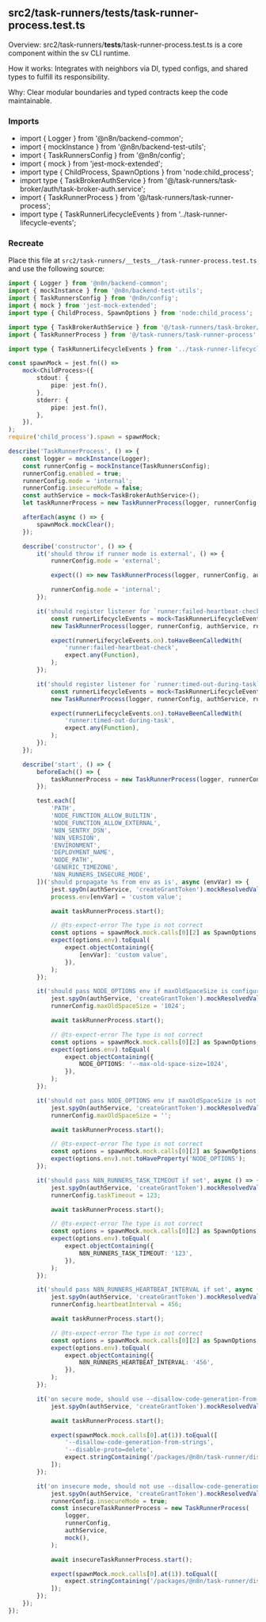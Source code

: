 ## src2/task-runners/__tests__/task-runner-process.test.ts

Overview: src2/task-runners/__tests__/task-runner-process.test.ts is a core component within the sv CLI runtime.

How it works: Integrates with neighbors via DI, typed configs, and shared types to fulfill its responsibility.

Why: Clear modular boundaries and typed contracts keep the code maintainable.

### Imports

- import { Logger } from '@n8n/backend-common';
- import { mockInstance } from '@n8n/backend-test-utils';
- import { TaskRunnersConfig } from '@n8n/config';
- import { mock } from 'jest-mock-extended';
- import type { ChildProcess, SpawnOptions } from 'node:child_process';
- import type { TaskBrokerAuthService } from '@/task-runners/task-broker/auth/task-broker-auth.service';
- import { TaskRunnerProcess } from '@/task-runners/task-runner-process';
- import type { TaskRunnerLifecycleEvents } from '../task-runner-lifecycle-events';

### Recreate

Place this file at `src2/task-runners/__tests__/task-runner-process.test.ts` and use the following source:

```ts
import { Logger } from '@n8n/backend-common';
import { mockInstance } from '@n8n/backend-test-utils';
import { TaskRunnersConfig } from '@n8n/config';
import { mock } from 'jest-mock-extended';
import type { ChildProcess, SpawnOptions } from 'node:child_process';

import type { TaskBrokerAuthService } from '@/task-runners/task-broker/auth/task-broker-auth.service';
import { TaskRunnerProcess } from '@/task-runners/task-runner-process';

import type { TaskRunnerLifecycleEvents } from '../task-runner-lifecycle-events';

const spawnMock = jest.fn(() =>
	mock<ChildProcess>({
		stdout: {
			pipe: jest.fn(),
		},
		stderr: {
			pipe: jest.fn(),
		},
	}),
);
require('child_process').spawn = spawnMock;

describe('TaskRunnerProcess', () => {
	const logger = mockInstance(Logger);
	const runnerConfig = mockInstance(TaskRunnersConfig);
	runnerConfig.enabled = true;
	runnerConfig.mode = 'internal';
	runnerConfig.insecureMode = false;
	const authService = mock<TaskBrokerAuthService>();
	let taskRunnerProcess = new TaskRunnerProcess(logger, runnerConfig, authService, mock());

	afterEach(async () => {
		spawnMock.mockClear();
	});

	describe('constructor', () => {
		it('should throw if runner mode is external', () => {
			runnerConfig.mode = 'external';

			expect(() => new TaskRunnerProcess(logger, runnerConfig, authService, mock())).toThrow();

			runnerConfig.mode = 'internal';
		});

		it('should register listener for `runner:failed-heartbeat-check` event', () => {
			const runnerLifecycleEvents = mock<TaskRunnerLifecycleEvents>();
			new TaskRunnerProcess(logger, runnerConfig, authService, runnerLifecycleEvents);

			expect(runnerLifecycleEvents.on).toHaveBeenCalledWith(
				'runner:failed-heartbeat-check',
				expect.any(Function),
			);
		});

		it('should register listener for `runner:timed-out-during-task` event', () => {
			const runnerLifecycleEvents = mock<TaskRunnerLifecycleEvents>();
			new TaskRunnerProcess(logger, runnerConfig, authService, runnerLifecycleEvents);

			expect(runnerLifecycleEvents.on).toHaveBeenCalledWith(
				'runner:timed-out-during-task',
				expect.any(Function),
			);
		});
	});

	describe('start', () => {
		beforeEach(() => {
			taskRunnerProcess = new TaskRunnerProcess(logger, runnerConfig, authService, mock());
		});

		test.each([
			'PATH',
			'NODE_FUNCTION_ALLOW_BUILTIN',
			'NODE_FUNCTION_ALLOW_EXTERNAL',
			'N8N_SENTRY_DSN',
			'N8N_VERSION',
			'ENVIRONMENT',
			'DEPLOYMENT_NAME',
			'NODE_PATH',
			'GENERIC_TIMEZONE',
			'N8N_RUNNERS_INSECURE_MODE',
		])('should propagate %s from env as is', async (envVar) => {
			jest.spyOn(authService, 'createGrantToken').mockResolvedValue('grantToken');
			process.env[envVar] = 'custom value';

			await taskRunnerProcess.start();

			// @ts-expect-error The type is not correct
			const options = spawnMock.mock.calls[0][2] as SpawnOptions;
			expect(options.env).toEqual(
				expect.objectContaining({
					[envVar]: 'custom value',
				}),
			);
		});

		it('should pass NODE_OPTIONS env if maxOldSpaceSize is configured', async () => {
			jest.spyOn(authService, 'createGrantToken').mockResolvedValue('grantToken');
			runnerConfig.maxOldSpaceSize = '1024';

			await taskRunnerProcess.start();

			// @ts-expect-error The type is not correct
			const options = spawnMock.mock.calls[0][2] as SpawnOptions;
			expect(options.env).toEqual(
				expect.objectContaining({
					NODE_OPTIONS: '--max-old-space-size=1024',
				}),
			);
		});

		it('should not pass NODE_OPTIONS env if maxOldSpaceSize is not configured', async () => {
			jest.spyOn(authService, 'createGrantToken').mockResolvedValue('grantToken');
			runnerConfig.maxOldSpaceSize = '';

			await taskRunnerProcess.start();

			// @ts-expect-error The type is not correct
			const options = spawnMock.mock.calls[0][2] as SpawnOptions;
			expect(options.env).not.toHaveProperty('NODE_OPTIONS');
		});

		it('should pass N8N_RUNNERS_TASK_TIMEOUT if set', async () => {
			jest.spyOn(authService, 'createGrantToken').mockResolvedValue('grantToken');
			runnerConfig.taskTimeout = 123;

			await taskRunnerProcess.start();

			// @ts-expect-error The type is not correct
			const options = spawnMock.mock.calls[0][2] as SpawnOptions;
			expect(options.env).toEqual(
				expect.objectContaining({
					N8N_RUNNERS_TASK_TIMEOUT: '123',
				}),
			);
		});

		it('should pass N8N_RUNNERS_HEARTBEAT_INTERVAL if set', async () => {
			jest.spyOn(authService, 'createGrantToken').mockResolvedValue('grantToken');
			runnerConfig.heartbeatInterval = 456;

			await taskRunnerProcess.start();

			// @ts-expect-error The type is not correct
			const options = spawnMock.mock.calls[0][2] as SpawnOptions;
			expect(options.env).toEqual(
				expect.objectContaining({
					N8N_RUNNERS_HEARTBEAT_INTERVAL: '456',
				}),
			);
		});

		it('on secure mode, should use --disallow-code-generation-from-strings and --disable-proto=delete flags', async () => {
			jest.spyOn(authService, 'createGrantToken').mockResolvedValue('grantToken');

			await taskRunnerProcess.start();

			expect(spawnMock.mock.calls[0].at(1)).toEqual([
				'--disallow-code-generation-from-strings',
				'--disable-proto=delete',
				expect.stringContaining('/packages/@n8n/task-runner/dist/start.js'),
			]);
		});

		it('on insecure mode, should not use --disallow-code-generation-from-strings and --disable-proto=delete flags', async () => {
			jest.spyOn(authService, 'createGrantToken').mockResolvedValue('grantToken');
			runnerConfig.insecureMode = true;
			const insecureTaskRunnerProcess = new TaskRunnerProcess(
				logger,
				runnerConfig,
				authService,
				mock(),
			);

			await insecureTaskRunnerProcess.start();

			expect(spawnMock.mock.calls[0].at(1)).toEqual([
				expect.stringContaining('/packages/@n8n/task-runner/dist/start.js'),
			]);
		});
	});
});

```
